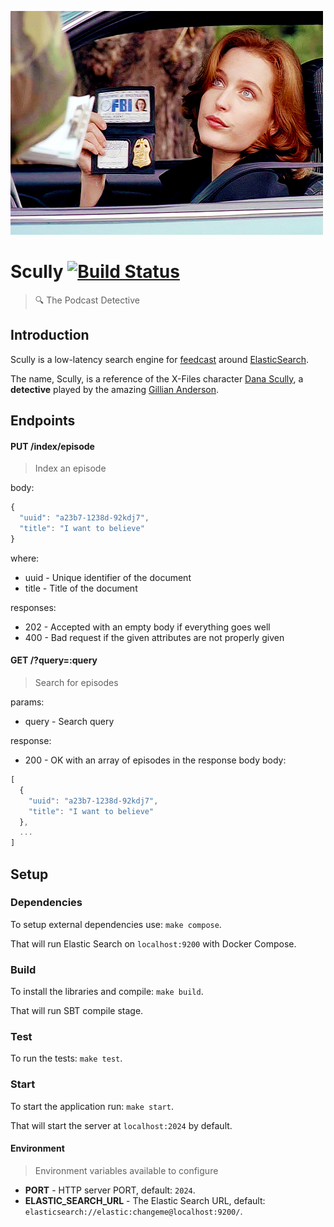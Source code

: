 ![Dana](https://github.com/feedcast/scully/raw/master/docs/logo.png "Dana")

# Scully [![Build Status](https://travis-ci.org/feedcast/scully.svg?branch=master)](https://travis-ci.org/feedcast/scully)
> :mag: The Podcast Detective

## Introduction

Scully is a low-latency search engine for [feedcast](https://feedcast.io) around [ElasticSearch](https://github.com/elastic/elasticsearch).

The name, Scully, is a reference of the X-Files character [Dana Scully](https://en.wikipedia.org/wiki/Dana_Scully), a **detective** played by the amazing [Gillian Anderson](https://en.wikipedia.org/wiki/Gillian_Anderson).

## Endpoints

#### PUT /index/episode
> Index an episode

body:

```javascript
{
  "uuid": "a23b7-1238d-92kdj7",
  "title": "I want to believe"
}
```

where:
* uuid - Unique identifier of the document
* title - Title of the document

responses:
* 202 - Accepted with an empty body if everything goes well
* 400 - Bad request if the given attributes are not properly given

#### GET /?query=:query
> Search for episodes

params:
* query - Search query

response:
* 200 - OK with an array of episodes in the response body
body:

```javascript
[
  {
    "uuid": "a23b7-1238d-92kdj7",
    "title": "I want to believe"
  },
  ...
]
```

## Setup

### Dependencies

To setup external dependencies use: `make compose`.

That will run Elastic Search on `localhost:9200` with Docker Compose.

### Build

To install the libraries and compile: `make build`.

That will run SBT compile stage.

### Test

To run the tests: `make test`.

### Start

To start the application run: `make start`.

That will start the server at `localhost:2024` by default.

#### Environment
> Environment variables available to configure

* **PORT** - HTTP server PORT, default: `2024`.
* **ELASTIC_SEARCH_URL** - The Elastic Search URL, default: `elasticsearch://elastic:changeme@localhost:9200/`.
